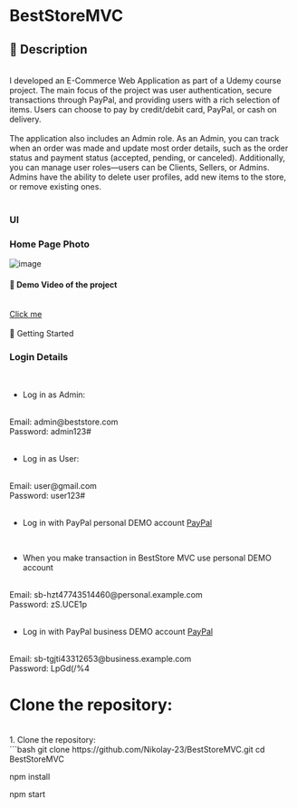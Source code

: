 # BestStoreMVC

## 📝 Description
<br>
I developed an E-Commerce Web Application as part of a Udemy course project. The main focus of the project was user authentication, secure transactions through PayPal, and providing users with a rich selection of items. Users can choose to pay by credit/debit card, PayPal, or cash on delivery.
<br>
<br>
The application also includes an Admin role. As an Admin, you can track when an order was made and update most order details, such as the order status and payment status (accepted, pending, or canceled). Additionally, you can manage user roles—users can be Clients, Sellers, or Admins. Admins have the ability to delete user profiles, add new items to the store, or remove existing ones.
<br>
<br>

### UI

### Home Page Photo

![image](https://github.com/user-attachments/assets/6145a661-527d-46df-bf98-1ec39e05b43c)

#### 🎥 Demo Video of the project
<br>
<a href="https://www.youtube.com/watch?v=F1sNu9ov_wQ">Click me</a>
<br>
<br>
🚀 Getting Started
<br>

### Login Details
<br>

- Log in as Admin: 

<br>
 Email: admin@beststore.com
<br>
 Password: admin123#
<br>
<br>

- Log in as User:

<br>
 Email: user@gmail.com
<br>
 Password: user123#
<br>
<br>

- Log in with PayPal personal DEMO account <a href="https://www.sandbox.paypal.com/us/home">PayPal</a>

<br>

- When you make transaction in BestStore MVC use personal DEMO account 

<br>
 Email: sb-hzt47743514460@personal.example.com
<br>
 Password: zS.UCE1p
<br>
<br>
 
- Log in with PayPal business DEMO account <a href="https://www.sandbox.paypal.com/us/home">PayPal</a>

<br>
 Email: sb-tgjti43312653@business.example.com
<br>
 Password: LpGd(/%4
<br>

# Clone the repository:

<br>
1. Clone the repository:
<br>
```bash
git clone https://github.com/Nikolay-23/BestStoreMVC.git
cd BestStoreMVC

npm install

npm start

